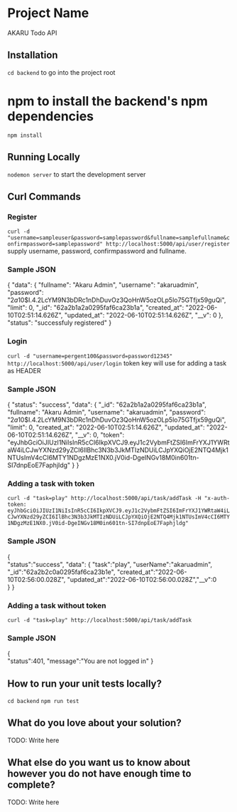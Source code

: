 # Project Name

AKARU Todo API

## Installation

`cd backend` to go into the project root

# npm to install the backend's npm dependencies
`npm install`

## Running Locally

`nodemon server` to start the development server

## Curl Commands

### Register 
`curl -d "username=sampleuser&password=samplepassword&fullname=samplefullname&confirmpassword=samplepassword" http://localhost:5000/api/user/register` supply username, password, confirmpassword and fullname.
### Sample JSON 
{
    "data": {
        "fullname": "Akaru Admin",
        "username": "akaruadmin",
        "password": "$2a$10$I.4.2LcYM9N3bDRc1nDhDuvOz3QoHnW5ozOLp5lo75GTfjx59guQi",
        "limit": 0,
        "_id": "62a2b1a2a0295faf6ca23b1a",
        "created_at": "2022-06-10T02:51:14.626Z",
        "updated_at": "2022-06-10T02:51:14.626Z",
        "__v": 0
    },
    "status": "successfuly registered"
}

### Login
`curl -d "username=pergent100&password=password12345" http://localhost:5000/api/user/login` token key will use for adding a task as HEADER
### Sample JSON
{
    "status": "success",
    "data": {
        "_id": "62a2b1a2a0295faf6ca23b1a",
        "fullname": "Akaru Admin",
        "username": "akaruadmin",
        "password": "$2a$10$I.4.2LcYM9N3bDRc1nDhDuvOz3QoHnW5ozOLp5lo75GTfjx59guQi",
        "limit": 0,
        "created_at": "2022-06-10T02:51:14.626Z",
        "updated_at": "2022-06-10T02:51:14.626Z",
        "__v": 0,
        "token": "eyJhbGciOiJIUzI1NiIsInR5cCI6IkpXVCJ9.eyJ1c2VybmFtZSI6ImFrYXJ1YWRtaW4iLCJwYXNzd29yZCI6IlBhc3N3b3JkMTIzNDUiLCJpYXQiOjE2NTQ4Mjk1NTUsImV4cCI6MTY1NDgzMzE1NX0.jV0id-DgeINGv18M0in601tn-SI7dnpEoE7Faphjldg"
    }
}

### Adding a task with token
`curl -d "task=play" http://localhost:5000/api/task/addTask -H "x-auth-token: eyJhbGciOiJIUzI1NiIsInR5cCI6IkpXVCJ9.eyJ1c2VybmFtZSI6ImFrYXJ1YWRtaW4iLCJwYXNzd29yZCI6IlBhc3N3b3JkMTIzNDUiLCJpYXQiOjE2NTQ4Mjk1NTUsImV4cCI6MTY1NDgzMzE1NX0.jV0id-DgeINGv18M0in601tn-SI7dnpEoE7Faphjldg"`
### Sample JSON
{   
    "status":"success",
    "data": {
        "task":"play",
        "userName":"akaruadmin",
        "_id":"62a2b2c0a0295faf6ca23b1e",
        "created_at":"2022-06-10T02:56:00.028Z",
        "updated_at":"2022-06-10T02:56:00.028Z","__v":0       
    }
}

### Adding a task without token
`curl -d "task=play" http://localhost:5000/api/task/addTask`
### Sample JSON
{   
    "status":401,
    "message":"You are not logged in"
}

## How to run your unit tests locally?

`cd backend`
`npm run test`

## What do you love about your solution?

TODO: Write here

## What else do you want us to know about however you do not have enough time to complete?

TODO: Write here


